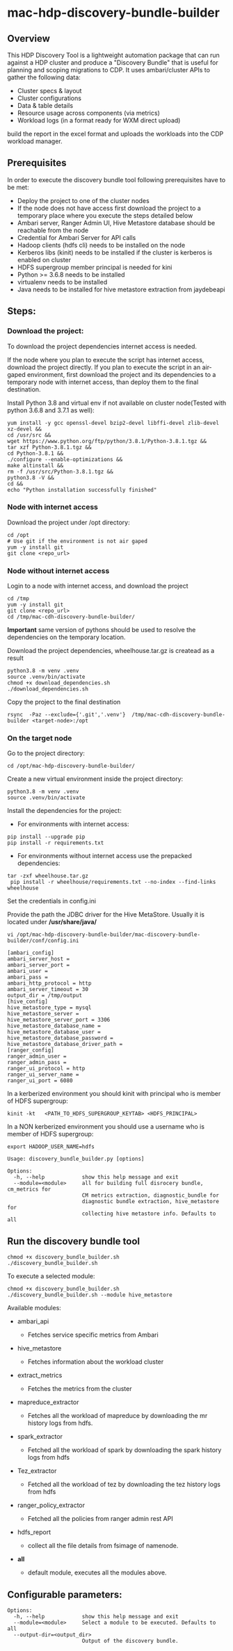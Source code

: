 # mac-hdp-discovery-bundle-builder

## Overview

This HDP Discovery Tool is a lightweight automation package that can run against a HDP cluster and produce a "Discovery Bundle" that is useful for planning and scoping migrations to CDP. It uses ambari/cluster APIs to gather the following data:
 - Cluster specs & layout
 - Cluster configurations 
 - Data & table details 
 - Resource usage across components (via metrics)
 - Workload logs (in a format ready for WXM direct upload)

build the report in the excel format and uploads the workloads into the CDP workload manager.

## Prerequisites


In order to execute the discovery bundle tool following prerequisites have to be met:
- Deploy the project to one of the cluster nodes
- If the node does not have access first download the project to a temporary place where you execute the steps detailed below
- Ambari server, Ranger Admin UI, Hive Metastore database should be reachable from the node
- Credential for Ambari Server for API calls
- Hadoop clients (hdfs cli) needs to be installed on the node
- Kerberos libs (kinit) needs to be installed if the cluster is kerberos is enabled on cluster
- HDFS supergroup member principal is needed for kini
- Python >= 3.6.8 needs to be installed
- virtualenv needs to be installed
- Java needs to be installed for hive metastore extraction from jaydebeapi 

## Steps:

 ### Download the project:

To download the project dependencies internet access is needed.

If the node where you plan to execute the script has internet access, download the project directly.
If you plan to execute the script in an air-gaped environment, first download the project and its dependencies to a temporary node with internet access, than deploy them to the final destination.


Install Python 3.8 and virtual env if not available on cluster node(Tested with python 3.6.8 and 3.7.1 as well): 

```shell
yum install -y gcc openssl-devel bzip2-devel libffi-devel zlib-devel xz-devel && 
cd /usr/src && 
wget https://www.python.org/ftp/python/3.8.1/Python-3.8.1.tgz && 
tar xzf Python-3.8.1.tgz && 
cd Python-3.8.1 && 
./configure --enable-optimizations && 
make altinstall && 
rm -f /usr/src/Python-3.8.1.tgz && 
python3.8 -V &&
cd &&
echo "Python installation successfully finished"

```
### Node with internet access

Download the project under /opt directory:

```
cd /opt
# Use git if the environment is not air gaped
yum -y install git
git clone <repo_url>
```

### Node without internet access

Login to a node with internet access, and download the project

```
cd /tmp
yum -y install git
git clone <repo_url>
cd /tmp/mac-cdh-discovery-bundle-builder/
```

**Important** same version of pythons should be used to resolve the dependencies on the temporary location.

Download the project dependencies, wheelhouse.tar.gz is createad as a result

```
python3.8 -m venv .venv
source .venv/bin/activate
chmod +x download_dependencies.sh
./download_dependencies.sh
```

Copy the project to the final destination

```commandline
rsync  -Paz --exclude={'.git','.venv'}  /tmp/mac-cdh-discovery-bundle-builder <target-node>:/opt
```

### On the target node

Go to the project directory:

```
cd /opt/mac-hdp-discovery-bundle-builder/
```

Create a new virtual environment inside the project directory:

```
python3.8 -m venv .venv
source .venv/bin/activate
```

Install the dependencies for the project:

- For environments with internet access:

```commandline
pip install --upgrade pip
pip install -r requirements.txt
```

- For environments without internet access use the prepacked dependencies:

```commandline
tar -zxf wheelhouse.tar.gz
 pip install -r wheelhouse/requirements.txt --no-index --find-links wheelhouse
```

Set the credentials in config.ini

Provide the path the JDBC driver for the Hive MetaStore. Usually it is located under **/usr/share/java/**

```commandline
vi /opt/mac-hdp-discovery-bundle-builder/mac-discovery-bundle-builder/conf/config.ini

[ambari_config]
ambari_server_host = 
ambari_server_port = 
ambari_user = 
ambari_pass = 
ambari_http_protocol = http
ambari_server_timeout = 30
output_dir = /tmp/output
[hive_config]
hive_metastore_type = mysql
hive_metastore_server = 
hive_metastore_server_port = 3306
hive_metastore_database_name = 
hive_metastore_database_user = 
hive_metastore_database_password = 
hive_metastore_database_driver_path = 
[ranger_config]
ranger_admin_user =
ranger_admin_pass =
ranger_ui_protocol = http
ranger_ui_server_name =
ranger_ui_port = 6080
```

In a kerberized environment you should kinit with principal who is member of HDFS supergroup:

```commandline
kinit -kt   <PATH_TO_HDFS_SUPERGROUP_KEYTAB> <HDFS_PRINCIPAL>
```

In a NON kerberized environment you should use a username who is member of HDFS supergroup:
```shell
export HADOOP_USER_NAME=hdfs
```


```
Usage: discovery_bundle_builder.py [options]

Options:
  -h, --help            show this help message and exit
  --module=<module>     all for building full disrocery bundle, cm_metrics for
                        CM metrics extraction, diagnostic_bundle for
                        diagnostic bundle extraction, hive_metastore for
                        collecting hive metastore info. Defaults to all
```
  
## Run the discovery bundle tool

```shell
chmod +x discovery_bundle_builder.sh
./discovery_bundle_builder.sh
```

To execute a selected module:
```shell
chmod +x discovery_bundle_builder.sh
./discovery_bundle_builder.sh --module hive_metastore
```

Available modules:
  
- ambari_api
  - Fetches service specific metrics from Ambari
  
- hive_metastore
  - Fetches information about the workload cluster
  
- extract_metrics
  - Fetches the metrics from the cluster

- mapreduce_extractor
  - Fetches all the workload of mapreduce by downloading the mr history logs from hdfs.
  
- spark_extractor
  - Fetched all the workload of spark by downloading the spark history logs from hdfs

- Tez_extractor
  - Fetched all the workload of tez by downloading the tez history logs from hdfs
  
- ranger_policy_extractor
  - Fetched all the policies from ranger admin rest API
  
- hdfs_report
  - collect all the file details from fsimage of namenode.
  
- **all**
  - default module, executes all the modules above.

## Configurable parameters:

```commandline
Options:
  -h, --help            show this help message and exit
  --module=<module>     Select a module to be executed. Defaults to all
  --output-dir=<output_dir>
                        Output of the discovery bundle.
```

